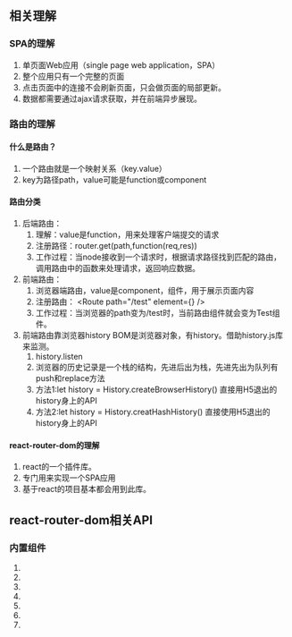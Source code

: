 <a name="SoQVP"></a>
## 相关理解
<a name="IlQwp"></a>
### SPA的理解

1. 单页面Web应用（single page web application，SPA）
2. 整个应用只有一个完整的页面
3. 点击页面中的连接不会刷新页面，只会做页面的局部更新。
4. 数据都需要通过ajax请求获取，并在前端异步展现。
<a name="TCuAB"></a>
### 路由的理解
<a name="n5idk"></a>
#### 什么是路由？

1. 一个路由就是一个映射关系（key.value）
2. key为路径path，value可能是function或component
<a name="r2X0J"></a>
#### 路由分类

1. 后端路由：
   1. 理解：value是function，用来处理客户端提交的请求
   2. 注册路径：router.get(path,function(req,res))
   3. 工作过程：当node接收到一个请求时，根据请求路径找到匹配的路由， 调用路由中的函数来处理请求，返回响应数据。
2. 前端路由：
   1. 浏览器端路由，value是component，组件，用于展示页面内容
   2. 注册路由：<Route path="/test" component={Test} />  <Route path="/test" element={<Test />} />
   3. 工作过程：当浏览器的path变为/test时，当前路由组件就会变为Test组件。
3. 前端路由靠浏览器history BOM是浏览器对象，有history。借助history.js库来监测。
   1. history.listen 
   2. 浏览器的历史记录是一个栈的结构，先进后出为栈，先进先出为队列有push和replace方法 
   3. 方法1:let history = History.createBrowserHistory() 直接用H5退出的history身上的API
   4. 方法2:let history = History.creatHashHistory() 直接使用H5退出的history身上的API
<a name="op3R3"></a>
#### react-router-dom的理解

1. react的一个插件库。
2. 专门用来实现一个SPA应用
3. 基于react的项目基本都会用到此库。
<a name="NsFN8"></a>
## react-router-dom相关API
<a name="MSsd8"></a>
### 内置组件

1. <BrowserRotuer>
2. <HashRouter>
3. <Route>
4. <Redirect>
5. <Link>
6. <NavLink>
7. <Switch>

